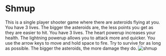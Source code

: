 # Shmup
This is a single player shooter game where there are asteroids flying at you. You have 3 lives. The bigger the asteroids are, the less points you get as they are easier to hit. You have 3 lives. The heart powerup increases your health. The lightning powerup allows you to attack more and quicker. You use the arrow keys to move and hold space to fire. Try to survive for as long as possible. The bigger the asteroids, the more damage they do.
![shmup](https://user-images.githubusercontent.com/79054391/146776458-78ff64df-ea03-4e4b-aa4f-669220a5e728.png)
